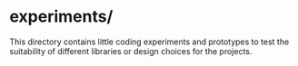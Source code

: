 experiments/
============

This directory contains little coding experiments and prototypes to
test the suitability of different libraries or design choices for the
projects.
